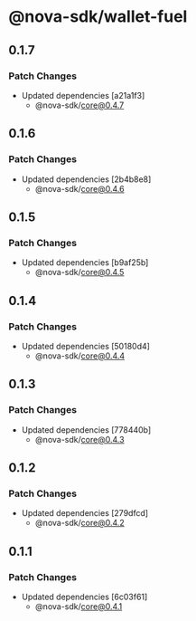 # @nova-sdk/wallet-fuel

## 0.1.7

### Patch Changes

- Updated dependencies [a21a1f3]
  - @nova-sdk/core@0.4.7

## 0.1.6

### Patch Changes

- Updated dependencies [2b4b8e8]
  - @nova-sdk/core@0.4.6

## 0.1.5

### Patch Changes

- Updated dependencies [b9af25b]
  - @nova-sdk/core@0.4.5

## 0.1.4

### Patch Changes

- Updated dependencies [50180d4]
  - @nova-sdk/core@0.4.4

## 0.1.3

### Patch Changes

- Updated dependencies [778440b]
  - @nova-sdk/core@0.4.3

## 0.1.2

### Patch Changes

- Updated dependencies [279dfcd]
  - @nova-sdk/core@0.4.2

## 0.1.1

### Patch Changes

- Updated dependencies [6c03f61]
  - @nova-sdk/core@0.4.1
